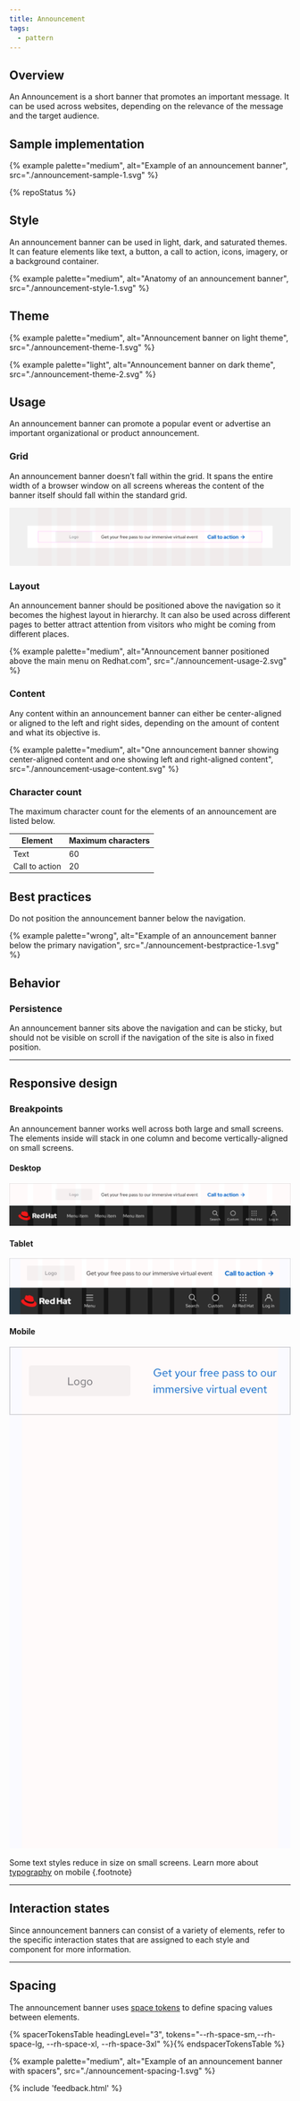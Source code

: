 ```yaml
---
title: Announcement
tags:
  - pattern
---
```


## Overview

An Announcement is a short banner that promotes an important message. It can be 
used across websites, depending on the relevance of the message and the target 
audience.

## Sample implementation

{% example palette="medium",
           alt="Example of an announcement banner",
           src="./announcement-sample-1.svg" %}

{% repoStatus %}

## Style

An announcement banner can be used in light, dark, and saturated themes. It can 
feature elements like text, a button, a call to action, icons, imagery, or a 
background container.

{% example palette="medium",
           alt="Anatomy of an announcement banner",
           src="./announcement-style-1.svg" %}

## Theme

{% example palette="medium",
           alt="Announcement banner on light theme",
           src="./announcement-theme-1.svg" %}

{% example palette="light",
           alt="Announcement banner on dark theme",
           src="./announcement-theme-2.svg" %}

## Usage

An announcement banner can promote a popular event or advertise an important 
organizational or product announcement.

### Grid

An announcement banner doesn’t fall within the grid. It spans the entire width 
of a browser window on all screens whereas the content of the banner itself 
should fall within the standard grid.

![Announcement banner spanning entire width of browser window](./announcement-usage-1.svg)

### Layout

An announcement banner should be positioned above the navigation so it becomes 
the highest layout in hierarchy. It can also be used across different pages to 
better attract attention from visitors who might be coming from different 
places.

{% example palette="medium",
           alt="Announcement banner positioned above the main menu on Redhat.com",
           src="./announcement-usage-2.svg" %}

### Content

Any content within an announcement banner can either be center-aligned or 
aligned to the left and right sides, depending on the amount of content and what 
its objective is.

{% example palette="medium",
           alt="One announcement banner showing center-aligned content and one showing left and right-aligned content",
           src="./announcement-usage-content.svg" %}

### Character count
The maximum character count for the elements of an announcement are listed below.

| Element        | Maximum characters |
|----------------|--------------------|
| Text           | 60                 |
| Call to action | 20                 | 

## Best practices

Do not position the announcement banner below the navigation.

{% example palette="wrong",
           alt="Example of an announcement banner below the primary navigation",
           src="./announcement-bestpractice-1.svg" %}

## Behavior

### Persistence

An announcement banner sits above the navigation and can be sticky, but should 
not be visible on scroll if the navigation of the site is also in fixed 
position.

<hr class="margin-top--10 margin-bottom--10">

## Responsive design

### Breakpoints

An announcement banner works well across both large and small screens. The 
elements inside will stack in one column and become vertically-aligned on small 
screens.

#### Desktop

![Example of an announcement banner on desktop](./announcement-responsive-1.svg)

#### Tablet

![Example of an announcement banner on tablet](./announcement-responsive-2.svg)

#### Mobile

![Example of an announcement banner on mobile](./announcement-responsive-3.svg)


Some text styles reduce in size on small screens. Learn more about 
[typography](../../foundations/typography) on mobile {.footnote}

<hr class="margin-top--10 margin-bottom--10">

## Interaction states

Since announcement banners can consist of a variety of elements, refer to the specific interaction states that are assigned to each style and component for more information.

<hr class="margin-top--10 margin-bottom--9">

## Spacing

The announcement banner uses [space tokens](/tokens/space/) to define spacing values between elements.

{% spacerTokensTable headingLevel="3", tokens="--rh-space-sm,--rh-space-lg, --rh-space-xl, --rh-space-3xl" %}{% endspacerTokensTable %}

{% example palette="medium",
           alt="Example of an announcement banner with spacers",
           src="./announcement-spacing-1.svg"  %}

{% include 'feedback.html' %}













